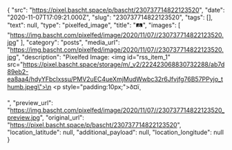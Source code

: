 {
  "src": "https://pixel.bascht.space/p/bascht/230737714822123520",
  "date": "2020-11-07T17:09:21.000Z",
  "slug": "230737714822123520",
  "tags": [],
  "text": null,
  "type": "pixelfed_image",
  "title": "🛤️",
  "images": [
    "https://img.bascht.com/pixelfed/image/2020/11/07//230737714822123520.jpg"
  ],
  "category": "posts",
  "media_url": "https://img.bascht.com/pixelfed/image/2020/11/07//230737714822123520.jpg",
  "description": "Pixelfed Image: <img id=\"rss_item_1\" src=\"https://pixel.bascht.space/storage/m/_v2/222423068830732288/ab7d89eb2-ea8aa4/hdyYFbcIxssu/PMV2uEC4ueXmjMudWwbc32r6Jfvjfg76B57PPyjo_thumb.jpeg\">\n            <p style=\"padding:10px;\">ð¤ï¸</p>",
  "preview_url": "https://img.bascht.com/pixelfed/image/2020/11/07//230737714822123520_preview.jpg",
  "original_url": "https://pixel.bascht.space/p/bascht/230737714822123520",
  "location_latitude": null,
  "additional_payload": null,
  "location_longitude": null
}